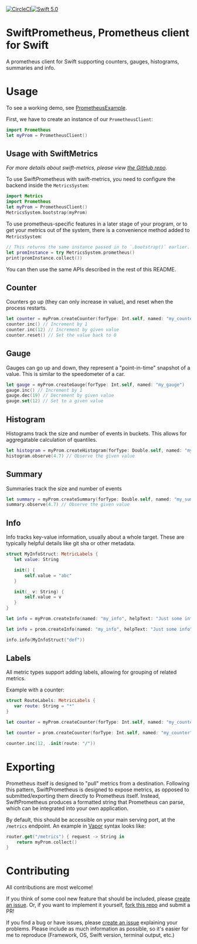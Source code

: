 [![CircleCI](https://circleci.com/gh/MrLotU/SwiftPrometheus.svg?style=svg)](https://circleci.com/gh/MrLotU/SwiftPrometheus)[![Swift 5.0](https://img.shields.io/badge/swift-5.0-orange.svg?style=flat)](http://swift.org)

# SwiftPrometheus, Prometheus client for Swift

A prometheus client for Swift supporting counters, gauges, histograms, summaries and info.

# Usage

To see a working demo, see [PrometheusExample](./Sources/PrometheusExample/main.swift).

First, we have to create an instance of our `PrometheusClient`:

```swift
import Prometheus
let myProm = PrometheusClient()
```

## Usage with SwiftMetrics
_For more details about swift-metrics, please view [the GitHub repo](https://github.com/apple/swift-metrics)._

To use SwiftPrometheus with swift-metrics, you need to configure the backend inside the `MetricsSystem`:

```swift
import Metrics
import Prometheus
let myProm = PrometheusClient()
MetricsSystem.bootstrap(myProm)
```

To use prometheus-specific features in a later stage of your program, or to get your metrics out of the system, there is a convenience method added to `MetricsSystem`:

```swift
// This returns the same instance passed in to `.bootstrap()` earlier.
let promInstance = try MetricsSystem.prometheus()
print(promInstance.collect())
```

You can then use the same APIs described in the rest of this README.

## Counter

Counters go up (they can only increase in value), and reset when the process restarts.

```swift
let counter = myProm.createCounter(forType: Int.self, named: "my_counter")
counter.inc() // Increment by 1
counter.inc(12) // Increment by given value
counter.reset() // Set the value back to 0
```

## Gauge

Gauges can go up and down, they represent a "point-in-time" snapshot of a value. This is similar to the speedometer of a car.

```swift
let gauge = myProm.createGauge(forType: Int.self, named: "my_gauge")
gauge.inc() // Increment by 1
gauge.dec(19) // Decrement by given value
gauge.set(12) // Set to a given value
```

## Histogram

Histograms track the size and number of events in buckets. This allows for aggregatable calculation of quantiles.

```swift
let histogram = myProm.createHistogram(forType: Double.self, named: "my_histogram")
histogram.observe(4.7) // Observe the given value
```

## Summary

Summaries track the size and number of events

```swift
let summary = myProm.createSummary(forType: Double.self, named: "my_summary")
summary.observe(4.7) // Observe the given value
```

## Info

Info tracks key-value information, usually about a whole target. These are typically helpful details like git sha or other metadata.

```swift
struct MyInfoStruct: MetricLabels {
   let value: String

   init() {
       self.value = "abc"
   }

   init(_ v: String) {
       self.value = v
   }
}

let info = myProm.createInfo(named: "my_info", helpText: "Just some info", labelType: MyInfoStruct.self)

let info = prom.createInfo(named: "my_info", helpText: "Just some info", labelType: MyInfoStruct.self)

info.info(MyInfoStruct("def"))
```

## Labels
All metric types support adding labels, allowing for grouping of related metrics.

Example with a counter:

```swift
struct RouteLabels: MetricLabels {
   var route: String = "*"
}

let counter = myProm.createCounter(forType: Int.self, named: "my_counter", helpText: "Just a counter", withLabelType: RouteLabels.self)

let counter = prom.createCounter(forType: Int.self, named: "my_counter", helpText: "Just a counter", withLabelType: RouteLabels.self)

counter.inc(12, .init(route: "/"))
```

# Exporting

Prometheus itself is designed to "pull" metrics from a destination. Following this pattern, SwiftPrometheus is designed to expose metrics, as opposed to submitted/exporting them directly to Prometheus itself. Instead, SwiftPrometheus produces a formatted string that Prometheus can parse, which can be integrated into your own application.

By default, this should be accessible on your main serving port, at the `/metrics` endpoint. An example in [Vapor](https://vapor.codes) syntax looks like:

```swift
router.get("/metrics") { request -> String in
    return myProm.collect()
}
```

# Contributing

All contributions are most welcome!

If you think of some cool new feature that should be included, please [create an issue](https://github.com/MrLotU/SwiftPrometheus/issues/new/choose). Or, if you want to implement it yourself, [fork this repo](https://github.com/MrLotU/SwiftPrometheus/fork) and submit a PR!

If you find a bug or have issues, please [create an issue](https://github.com/MrLotU/SwiftPrometheus/issues/new/choose) explaining your problems. Please include as much information as possible, so it's easier for me to reproduce (Framework, OS, Swift version, terminal output, etc.)
